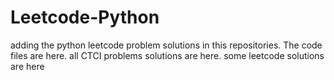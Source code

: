 # Leetcode-Python
adding the python leetcode problem solutions in this repositories. 
The code files are here.
all CTCI problems solutions are here.
some leetcode solutions are here

























































































































































































































































































































































































































































































































































































































































































































































































































































































































































































